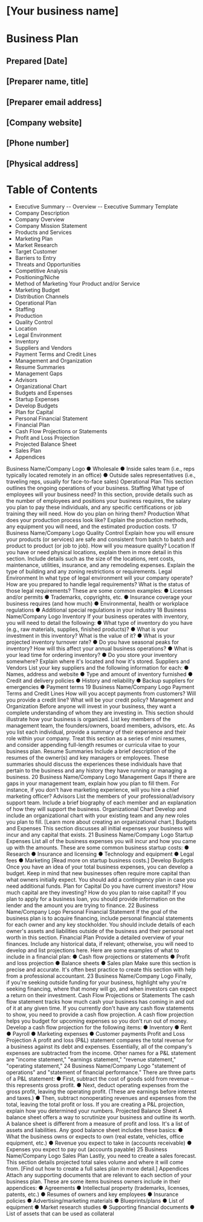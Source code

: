 # [Your business name]
# Business Plan
## Prepared [Date]
## [Preparer name, title]
## [Preparer email address]
## [Company website]
## [Phone number]
## [Physical address]


# Table of Contents
- Executive Summary
-- Overview
-- Executive Summary Template
- Company Description
- Company Overview
- Company Mission Statement
- Products and Services
- Marketing Plan
- Market Research
- Target Customer
- Barriers to Entry
- Threats and Opportunities
- Competitive Analysis
- Positioning/Niche
- Method of Marketing Your Product and/or Service
- Marketing Budget
- Distribution Channels
- Operational Plan
- Staffing
- Production
- Quality Control
- Location
- Legal Environment
- Inventory
- Suppliers and Vendors
- Payment Terms and Credit Lines
- Management and Organization
- Resume Summaries
- Management Gaps 
- Advisors 
- Organizational Chart 
- Budgets and Expenses 
- Startup Expenses 
- Develop Budgets 
- Plan for Capital 
- Personal Financial Statement 
- Financial Plan 
- Cash Flow Projections or Statements 
- Profit and Loss Projection 
- Projected Balance Sheet 
- Sales Plan 
- Appendices 


Business Name/Company Logo
● Wholesale
● Inside sales team (i.e., reps typically located remotely in an
office)
● Outside sales representatives (i.e., traveling reps, usually for
face-to-face sales)
Operational Plan
This section outlines the ongoing operations of your business.
Staffing
What type of employees will your business need? In this section,
provide details such as the number of employees and positions
your business requires, the salary you plan to pay these
individuals, and any specific certifications or job training they will
need. How do you plan on hiring them?
Production
What does your production process look like? Explain the
production methods, any equipment you will need, and the
estimated production costs.
17
Business Name/Company Logo
Quality Control
Explain how you will ensure your products (or services) are safe
and consistent from batch to batch and product to product (or job
to job). How will you measure quality?
Location
If you have or need physical locations, explain them in more detail
in this section. Include details such as the size of the locations, rent
costs, maintenance, utilities, insurance, and any remodeling
expenses. Explain the type of building and any zoning restrictions
or requirements.
Legal Environment
In what type of legal environment will your company operate? How
are you prepared to handle legal requirements? What is the status
of those legal requirements? These are some common examples:
● Licenses and/or permits
● Trademarks, copyrights, etc.
● Insurance coverage your business requires (and how much)
● Environmental, health or workplace regulations
● Additional special regulations in your industry
18
Business Name/Company Logo
Inventory
If your business operates with inventory, you will need to detail the
following:
● What type of inventory do you have (e.g., raw materials,
supplies, finished products)?
● What is your investment in this inventory? What is the value of
it?
● What is your projected inventory turnover rate?
● Do you have seasonal peaks for inventory? How will this affect
your annual business operations?
● What is your lead time for ordering inventory?
● Do you store your inventory somewhere? Explain where it's
located and how it's stored.
Suppliers and Vendors
List your key suppliers and the following information for each:
● Names, address and website
● Type and amount of inventory furnished
● Credit and delivery policies
● History and reliability
● Backup suppliers for emergencies
● Payment terms
19
Business Name/Company Logo
Payment Terms and Credit Lines
How will you accept payments from customers? Will you provide a
credit line? What will be your credit policy?
Management and Organization
Before anyone will invest in your business, they want a complete
understanding of whom they are investing in. This section should
illustrate how your business is organized. List key members of the
management team, the founders/owners, board members,
advisors, etc.
As you list each individual, provide a summary of their experience
and their role within your company. Treat this section as a series of
mini resumes, and consider appending full-length resumes or
curricula vitae to your business plan.
Resume Summaries
Include a brief description of the resumes of the owner(s) and key
managers or employees. These summaries should discuss the
experiences these individuals have that pertain to the business
and any history they have running or managing a business.
20
Business Name/Company Logo
Management Gaps
If there are gaps in your management team, explain how you plan
to fill them. For instance, if you don't have marketing experience,
will you hire a chief marketing officer?
Advisors
List the members of your professional/advisory support team.
Include a brief biography of each member and an explanation of
how they will support the business.
Organizational Chart
Develop and include an organizational chart with your existing
team and any new roles you plan to fill.
[Learn more about creating an organizational chart.]
Budgets and Expenses
This section discusses all initial expenses your business will incur
and any capital that exists.
21
Business Name/Company Logo
Startup Expenses
List all of the business expenses you will incur and how you came
up with the amounts.
These are some common business startup costs:
● Research
● Insurance and licensing
● Technology and equipment
● Legal fees
● Marketing
[Read more on startup business costs.]
Develop Budgets
Once you have an idea of your total business expenses, you can
develop a budget. Keep in mind that new businesses often require
more capital than what owners initially expect. You should add a
contingency plan in case you need additional funds.
Plan for Capital
Do you have current investors? How much capital are they
investing? How do you plan to raise capital? If you plan to apply for
a business loan, you should provide information on the lender and
the amount you are trying to finance.
22
Business Name/Company Logo
Personal Financial Statement
If the goal of the business plan is to acquire financing, include
personal financial statements for each owner and any key
stockholder.
You should include details of each owner's assets and liabilities
outside of the business and their personal net worth in this section.
Financial Plan
Provide a detailed overview of your finances. Include any historical
data, if relevant; otherwise, you will need to develop and list
projections here.
Here are some examples of what to include in a financial plan:
● Cash flow projections or statements
● Profit and loss projection
● Balance sheets
● Sales plan
Make sure this section is precise and accurate. It's often best
practice to create this section with help from a professional
accountant.
23
Business Name/Company Logo
Finally, if you're seeking outside funding for your business, highlight
why you're seeking financing, where that money will go, and when
investors can expect a return on their investment.
Cash Flow Projections or Statements
The cash flow statement tracks how much cash your business has
coming in and out of it at any given time. If you currently don't
have any cash flow statements to show, you need to provide a
cash flow projection. A cash flow projection helps you budget for
upcoming expenses so you don't run out of money.
Develop a cash flow projection for the following items:
● Inventory
● Rent
● Payroll
● Marketing expenses
● Customer payments
Profit and Loss Projection
A profit and loss (P&L) statement compares the total revenue for a
business against its debt and expenses. Essentially, all of the
company's expenses are subtracted from the income. Other
names for a P&L statement are "income statement," "earnings
statement," "revenue statement," "operating statement,"
24
Business Name/Company Logo
"statement of operations" and "statement of financial
performance.”
There are three parts of a P&L statement:
● First, subtract the cost of goods sold from revenue – this
represents gross profit.
● Next, deduct operating expenses from the gross profit,
leaving the operating profit. (These are earnings before
interest and taxes.)
● Then, subtract nonoperating revenues and expenses from the
total, leaving the total profit or loss.
If you are creating a P&L projection, explain how you determined
your numbers.
Projected Balance Sheet
A balance sheet offers a way to scrutinize your business and
outline its worth. A balance sheet is different from a measure of
profit and loss. It's a list of assets and liabilities. Any good balance
sheet includes these basics:
● What the business owns or expects to own (real estate,
vehicles, office equipment, etc.)
● Revenue you expect to take in (accounts receivable)
● Expenses you expect to pay out (accounts payable)
25
Business Name/Company Logo
Sales Plan
Lastly, you need to create a sales forecast. This section details
projected total sales volume and where it will come from.
[Find out how to create a full sales plan in more detail.]
Appendices
Attach any supporting documents that are relevant to each
section of your business plan.
These are some items business owners include in their
appendices:
● Agreements
● Intellectual property (trademarks, licenses, patents, etc.)
● Resumes of owners and key employees
● Insurance policies
● Advertising/marketing materials
● Blueprints/plans
● List of equipment
● Market research studies
● Supporting financial documents
● List of assets that can be used as collateral